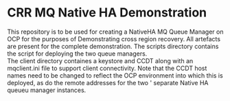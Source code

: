 # CRR MQ Native HA Demonstration

This repository is to be used for creating a NativeHA MQ Queue Manager on OCP for the purposes of Demonstrating cross region recovery.
All artefacts are present for the complete demonstration.
The scripts directory contains the script for deploying the two queue managers.
<BR>
The client directory containes a keystore and CCDT along with an mqclient.ini file to support client connectivity.
Note that the CCDT host names need to be changed to reflect the OCP environment into which this is deployed, as do the remote addresses for the two '
separate Native HA queueu manager instances.
